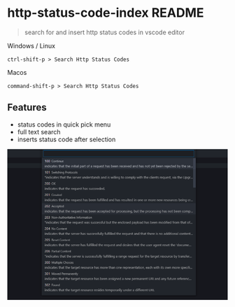 # http-status-code-index README

> search for and insert http status codes in vscode editor

Windows / Linux
```
ctrl-shift-p > Search Http Status Codes
```
Macos
```
command-shift-p > Search Http Status Codes
```

## Features
* status codes in quick pick menu
* full text search
* inserts status code after selection
  
 ![example of status codes quick pick menu](/example.png)